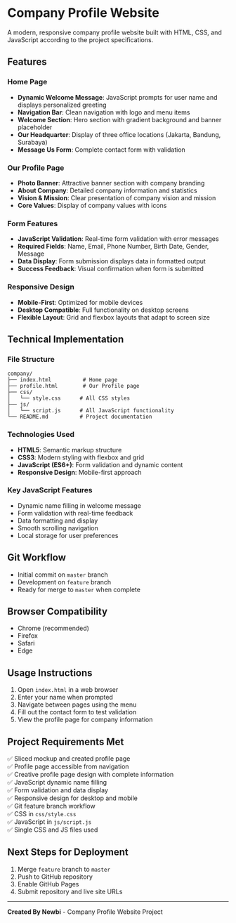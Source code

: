 # Company Profile Website

A modern, responsive company profile website built with HTML, CSS, and JavaScript according to the project specifications.

## Features

### Home Page
- **Dynamic Welcome Message**: JavaScript prompts for user name and displays personalized greeting
- **Navigation Bar**: Clean navigation with logo and menu items
- **Welcome Section**: Hero section with gradient background and banner placeholder
- **Our Headquarter**: Display of three office locations (Jakarta, Bandung, Surabaya)
- **Message Us Form**: Complete contact form with validation

### Our Profile Page
- **Photo Banner**: Attractive banner section with company branding
- **About Company**: Detailed company information and statistics
- **Vision & Mission**: Clear presentation of company vision and mission
- **Core Values**: Display of company values with icons

### Form Features
- **JavaScript Validation**: Real-time form validation with error messages
- **Required Fields**: Name, Email, Phone Number, Birth Date, Gender, Message
- **Data Display**: Form submission displays data in formatted output
- **Success Feedback**: Visual confirmation when form is submitted

### Responsive Design
- **Mobile-First**: Optimized for mobile devices
- **Desktop Compatible**: Full functionality on desktop screens
- **Flexible Layout**: Grid and flexbox layouts that adapt to screen size

## Technical Implementation

### File Structure
```
company/
├── index.html          # Home page
├── profile.html        # Our Profile page
├── css/
│   └── style.css      # All CSS styles
├── js/
│   └── script.js      # All JavaScript functionality
└── README.md          # Project documentation
```

### Technologies Used
- **HTML5**: Semantic markup structure
- **CSS3**: Modern styling with flexbox and grid
- **JavaScript (ES6+)**: Form validation and dynamic content
- **Responsive Design**: Mobile-first approach

### Key JavaScript Features
- Dynamic name filling in welcome message
- Form validation with real-time feedback
- Data formatting and display
- Smooth scrolling navigation
- Local storage for user preferences

## Git Workflow
- Initial commit on `master` branch
- Development on `feature` branch
- Ready for merge to `master` when complete

## Browser Compatibility
- Chrome (recommended)
- Firefox
- Safari
- Edge

## Usage Instructions

1. Open `index.html` in a web browser
2. Enter your name when prompted
3. Navigate between pages using the menu
4. Fill out the contact form to test validation
5. View the profile page for company information

## Project Requirements Met

✅ Sliced mockup and created profile page  
✅ Profile page accessible from navigation  
✅ Creative profile page design with complete information  
✅ JavaScript dynamic name filling  
✅ Form validation and data display  
✅ Responsive design for desktop and mobile  
✅ Git feature branch workflow  
✅ CSS in `css/style.css`  
✅ JavaScript in `js/script.js`  
✅ Single CSS and JS files used  

## Next Steps for Deployment

1. Merge `feature` branch to `master`
2. Push to GitHub repository
3. Enable GitHub Pages
4. Submit repository and live site URLs

---

**Created By Newbi** - Company Profile Website Project
